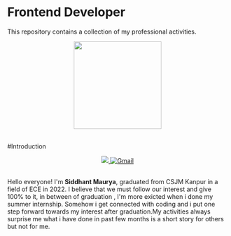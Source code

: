 # Frontend Developer

This repository contains a collection of my professional activities.
<div align="center">
  <img alt="" src="[https://avatars.githubusercontent.com/u/59874304?s=400&u=a90ce890d0e3d04ef84d5ae09b143dcb2ecc5d1b&v=4](https://avatars.githubusercontent.com/u/88020811?v=4)" width="200px;">
</div>
<br />

#Introduction 
<div align="center">
  <a href="https://www.linkedin.com/in/sidhthecoder/">
    <img src="https://img.shields.io/badge/linkedin-%230077B5.svg?&style=for-the-badge&logo=linkedin&logoColor=white">
  </a>
  <a href="mailto:siddhant.maurya.1122@gmail.com">
    <img alt="Gmail" src="https://img.shields.io/badge/Gmail-D14836?style=for-the-badge&logo=gmail&logoColor=white">
   </a>
</div>
<br />

Hello everyone! I'm **Siddhant Maurya**, graduated from CSJM Kanpur in a field of ECE in 2022. I believe that we must follow our interest and give 100% to it, in between of graduation , I'm more exicted when i done my summer internship. Somehow i get connected with coding and i put one step forward towards my interest after graduation.My activities always surprise me what i have done in past few months is a short story for others but not for me.

